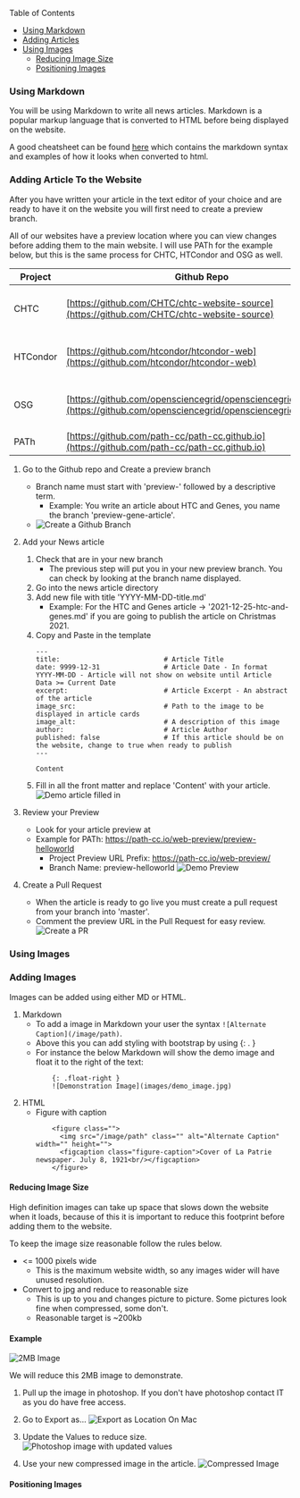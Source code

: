 Table of Contents
- [Using Markdown](#using-markdown)
- [Adding Articles](#adding-article-to-the-website)
- [Using Images](#using-images)
    - [Reducing Image Size](#reducing-image-size)
    - [Positioning Images](#positioning-images)   

### Using Markdown

You will be using Markdown to write all news articles. Markdown is a popular markup
language that is converted to HTML before being displayed on the website.

A good cheatsheet can be found [here](https://github.com/adam-p/markdown-here/wiki/Markdown-Cheatsheet) which contains
the markdown syntax and examples of how it looks when converted to html.

### Adding Article To the Website

After you have written your article in the text editor of your choice and are ready to have it on the website you will first need to create a preview branch.

All of our websites have a preview location where you can view changes before adding them to the main website. I will use PATh for the example below, but this is the same process for CHTC, HTCondor and OSG as well.

| Project  | Github Repo                                                                                                                  | Preview URL Prefix                                                                   |
|----------|------------------------------------------------------------------------------------------------------------------------------|--------------------------------------------------------------------------------------|
| CHTC     | [https://github.com/CHTC/chtc-website-source](https://github.com/CHTC/chtc-website-source)                                   | [https://chtc.github.io/web-preview/](https://chtc.github.io/web-preview/)           |
| HTCondor | [https://github.com/htcondor/htcondor-web](https://github.com/htcondor/htcondor-web)                                         | [https://htcondor.com/web-preview/](https://htcondor.com/web-preview/)               |
| OSG      | [https://github.com/opensciencegrid/opensciencegrid.github.io](https://github.com/opensciencegrid/opensciencegrid.github.io) | [https://opensciencegrid.org/web-preview/](https://opensciencegrid.org/web-preview/) |
| PATh     | [https://github.com/path-cc/path-cc.github.io](https://github.com/path-cc/path-cc.github.io)                                 | [https://path-cc.io/web-preview/](https://path-cc.io/web-preview/)                   |

1. Go to the Github repo and Create a preview branch
    - Branch name must start with 'preview-' followed by a descriptive term.
        - Example: You write an article about HTC and Genes, you name the branch 'preview-gene-article'.
    - ![Create a Github Branch](static/images/create_preview_branch.jpg)

2. Add your News article
    1. Check that are in your new branch
        - The previous step will put you in your new preview branch. You can check by looking at the branch name displayed.
    2. Go into the news article directory
    3. Add new file with title 'YYYY-MM-DD-title.md'
        - Example: For the HTC and Genes article -> '2021-12-25-htc-and-genes.md' if you are going to publish the article on Christmas 2021.
    4. Copy and Paste in the template
         ```
         ---
         title:                          # Article Title
         date: 9999-12-31                # Article Date - In format YYYY-MM-DD - Article will not show on website until Article Data >= Current Date
         excerpt:                        # Article Excerpt - An abstract of the article
         image_src:                      # Path to the image to be displayed in article cards
         image_alt:                      # A description of this image
         author:                         # Article Author
         published: false                # If this article should be on the website, change to true when ready to publish
         --- 
         
         Content
         ```
    5. Fill in all the front matter and replace 'Content' with your article.
       ![Demo article filled in](static/images/add-article.png)

3. Review your Preview
    - Look for your article preview at <Project Preview URL Prefix><branch-name>
    - Example for PATh: https://path-cc.io/web-preview/preview-helloworld
        - Project Preview URL Prefix: https://path-cc.io/web-preview/
        - Branch Name: preview-helloworld
          ![Demo Preview](static/images/preview-demo.png)

4. Create a Pull Request
    - When the article is ready to go live you must create a pull request from your branch into 'master'.
    - Comment the preview URL in the Pull Request for easy review.
      ![Create a PR](static/images/create_a_pr.jpg)

### Using Images
    
### Adding Images
    
Images can be added using either MD or HTML.
    
1. Markdown
    - To add a image in Markdown your user the syntax ```![Alternate Caption](/image/path)```.
    - Above this you can add styling with bootstrap by using {: .<class-name> }
    - For instance the below Markdown will show the demo image and float it to the right of the text:
        ```
            {: .float-right }
            ![Demonstration Image](images/demo_image.jpg)
        ```
2. HTML
    - Figure with caption
        ```
            <figure class="">
              <img src="/image/path" class="" alt="Alternate Caption" width="" height="">
              <figcaption class="figure-caption">Cover of La Patrie newspaper. July 8, 1921<br/></figcaption>
            </figure>
        ```
    
    
    
    

    
#### Reducing Image Size

High definition images can take up space that slows down the website when it loads, because of this it is important to reduce this footprint before adding them to the website.

To keep the image size reasonable follow the rules below.

- <= 1000 pixels wide
    - This is the maximum website width, so any images wider will have unused resolution.
- Convert to jpg and reduce to reasonable size
    - This is up to you and changes picture to picture. Some pictures look fine when compressed, some don't.
    - Reasonable target is ~200kb

#### Example

![2MB Image](static/images/demo_image.png)

We will reduce this 2MB image to demonstrate.

1. Pull up the image in photoshop. If you don't have photoshop contact IT as you do have free access.

2. Go to Export as...
   ![Export as Location On Mac](static/images/Export%20As.jpg)

3. Update the Values to reduce size.
   ![Photoshop image with updated values](static/images/demo_size_reduction.jpg)

4. Use your new compressed image in the article.
   ![Compressed Image](static/images/demo_image.jpg)
        
#### Positioning Images


      

